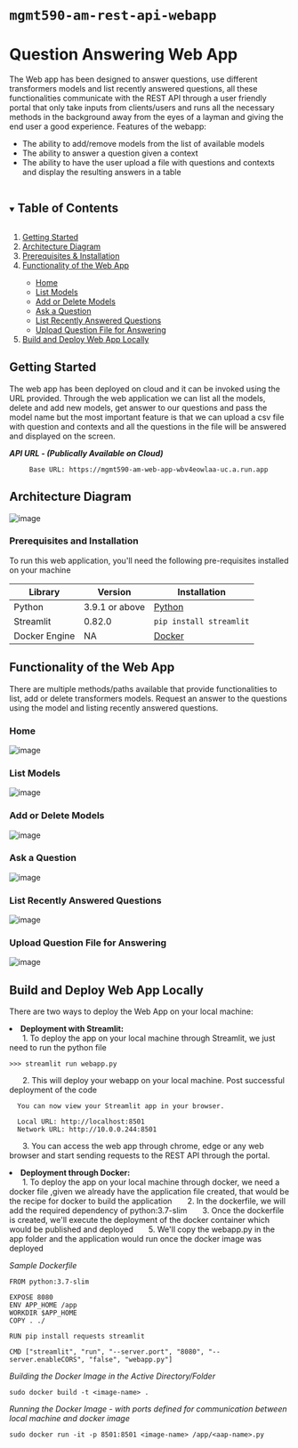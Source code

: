 
# ```mgmt590-am-rest-api-webapp``` 
# Question Answering Web App
The Web app has been designed to answer questions, use different transformers models and list recently answered questions, all these functionalities communicate with the REST API through a user friendly portal that only take inputs from clients/users and runs all the necessary methods in the background away from the eyes of a layman and giving the end user a good experience. Features of the webapp:

- The ability to add/remove models from the list of available models
- The ability to answer a question given a context
- The ability to have the user upload a file with questions and contexts and display the resulting answers in a table

<!-- TABLE OF CONTENTS -->
<details open="open">
  <summary><h2 style="display: inline-block">Table of Contents</h2></summary>
  <ol>
    <li>
      <a href="#getting-started">Getting Started</a>
    </li>
    <li> <a href ="#architecture-diagram"> Architecture Diagram </a></li>
    <li><a href="#prerequisites-and-installation">Prerequisites & Installation</a></li>  
    <li> <a href ="#functionality-of-the-web-app"> Functionality of the Web App </a></li>
    <ul> 
      <li> <a href="#home"> Home </a></li>
      <li> <a href="#list-models"> List Models </a></li>
      <li> <a href="#add-or-delete-models"> Add or Delete Models </a></li>
      <li> <a href="#ask-a-question"> Ask a Question </a></li>
      <li> <a href="#list-recently-answered-questions"> List Recently Answered Questions </a></li>
       <li> <a href="#upload-question-file-for-answering"> Upload Question File for Answering </a></li>
    </ul>
    <li><a href=#build-and-deploy-web-app-locally> Build and Deploy Web App Locally </a> </li>
  </ol>
</details>


## Getting Started
The web app has been deployed on cloud and it can be invoked using the URL provided. Through the web application we can list all the models, delete and add new models, get answer to our questions and pass the model name but the most important feature is that we can upload a csv file with question and contexts and all the questions in the file will be answered and displayed on the screen.

_**API URL - (Publically Available on Cloud)**_
 ```
      Base URL: https://mgmt590-am-web-app-wbv4eowlaa-uc.a.run.app
 ```

## Architecture Diagram
![image](https://user-images.githubusercontent.com/69768815/120727045-867f3c00-c4a7-11eb-8feb-d2e7020f76a8.png)


### Prerequisites and Installation
To run this web application, you'll need the following pre-requisites installed on your machine

| Library      | Version | Installation |
| ----------- | ----------- | --------- |
| Python | 3.9.1 or above  | <a href="https://www.python.org/downloads/"> Python </a> |
| Streamlit | 0.82.0 | `pip install streamlit`|
| Docker Engine | NA | <a href="https://docs.docker.com/engine/"> Docker </a>|


## Functionality of the Web App
There are multiple methods/paths available that provide functionalities to list, add or delete transformers models. Request an answer to the questions
using the model and listing recently answered questions.

### Home
![image](https://user-images.githubusercontent.com/69768815/120727649-14a7f200-c4a9-11eb-84d3-96782994df6d.png)

### List Models
![image](https://user-images.githubusercontent.com/69768815/120728102-2b027d80-c4aa-11eb-89e2-7a7c546c6b82.png)

### Add or Delete Models
![image](https://user-images.githubusercontent.com/69768815/120728187-5e450c80-c4aa-11eb-8a39-4e0d8c480171.png)

### Ask a Question
![image](https://user-images.githubusercontent.com/69768815/120728569-40c47280-c4ab-11eb-941d-9682314ad775.png)

### List Recently Answered Questions
![image](https://user-images.githubusercontent.com/69768815/120728636-5cc81400-c4ab-11eb-9ce8-a96e8e40dbb9.png)

### Upload Question File for Answering
![image](https://user-images.githubusercontent.com/69768815/120728681-70737a80-c4ab-11eb-8284-bdca1f255dbe.png)


## Build and Deploy Web App Locally
There are two ways to deploy the Web App on your local machine:
<li> <b> Deployment with Streamlit: </b></li>
&nbsp;&nbsp;&nbsp;&nbsp;&nbsp;&nbsp;1. To deploy the app on your local machine through Streamlit, we just need to run the python file

``` 
>>> streamlit run webapp.py 
```
&nbsp;&nbsp;&nbsp;&nbsp;&nbsp;&nbsp;2. This will deploy your webapp on your local machine. Post successful deployment of the code
```
  You can now view your Streamlit app in your browser.

  Local URL: http://localhost:8501
  Network URL: http://10.0.0.244:8501

```
&nbsp;&nbsp;&nbsp;&nbsp;&nbsp;&nbsp;3. You can access the web app through chrome, edge or any web browser and start sending requests to the REST API through the portal.

<li> <b> Deployment through Docker: </b> </li>
&nbsp;&nbsp;&nbsp;&nbsp;&nbsp;&nbsp;1. To deploy the app on your local machine through docker, we need a docker file ,given we already have the application file created, that would be the recipe for docker to build the application
&nbsp;&nbsp;&nbsp;&nbsp;&nbsp;&nbsp;2. In the dockerfile, we will add the required dependency of python:3.7-slim
&nbsp;&nbsp;&nbsp;&nbsp;&nbsp;&nbsp;3. Once the dockerfile is created, we'll execute the deployment of the docker container which would be published and deployed
&nbsp;&nbsp;&nbsp;&nbsp;&nbsp;&nbsp;5. We'll copy the webapp.py in the app folder and the application would run once the docker image was deployed

*Sample Dockerfile*
````
FROM python:3.7-slim

EXPOSE 8080
ENV APP_HOME /app
WORKDIR $APP_HOME
COPY . ./

RUN pip install requests streamlit

CMD ["streamlit", "run", "--server.port", "8080", "--server.enableCORS", "false", "webapp.py"]
````
*Building the Docker Image in the Active Directory/Folder*
```
sudo docker build -t <image-name> . 
```

*Running the Docker Image - with ports defined for communication between local machine and docker image* 
```
sudo docker run -it -p 8501:8501 <image-name> /app/<aap-name>.py
```
